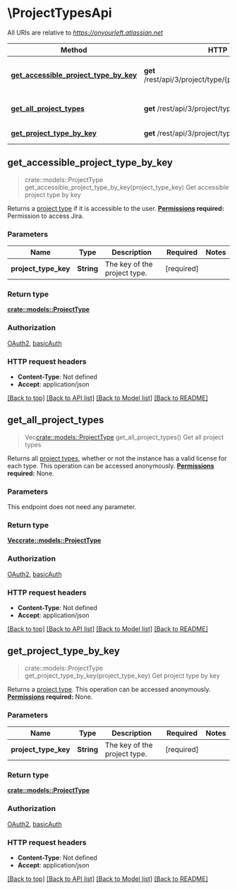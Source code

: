 # \ProjectTypesApi

All URIs are relative to *https://onyourleft.atlassian.net*

Method | HTTP request | Description
------------- | ------------- | -------------
[**get_accessible_project_type_by_key**](ProjectTypesApi.md#get_accessible_project_type_by_key) | **get** /rest/api/3/project/type/{projectTypeKey}/accessible | Get accessible project type by key
[**get_all_project_types**](ProjectTypesApi.md#get_all_project_types) | **get** /rest/api/3/project/type | Get all project types
[**get_project_type_by_key**](ProjectTypesApi.md#get_project_type_by_key) | **get** /rest/api/3/project/type/{projectTypeKey} | Get project type by key



## get_accessible_project_type_by_key

> crate::models::ProjectType get_accessible_project_type_by_key(project_type_key)
Get accessible project type by key

Returns a [project type](https://confluence.atlassian.com/x/Var1Nw) if it is accessible to the user.  **[Permissions](#permissions) required:** Permission to access Jira.

### Parameters


Name | Type | Description  | Required | Notes
------------- | ------------- | ------------- | ------------- | -------------
**project_type_key** | **String** | The key of the project type. | [required] |

### Return type

[**crate::models::ProjectType**](ProjectType.md)

### Authorization

[OAuth2](../README.md#OAuth2), [basicAuth](../README.md#basicAuth)

### HTTP request headers

- **Content-Type**: Not defined
- **Accept**: application/json

[[Back to top]](#) [[Back to API list]](../README.md#documentation-for-api-endpoints) [[Back to Model list]](../README.md#documentation-for-models) [[Back to README]](../README.md)


## get_all_project_types

> Vec<crate::models::ProjectType> get_all_project_types()
Get all project types

Returns all [project types](https://confluence.atlassian.com/x/Var1Nw), whether or not the instance has a valid license for each type.  This operation can be accessed anonymously.  **[Permissions](#permissions) required:** None.

### Parameters

This endpoint does not need any parameter.

### Return type

[**Vec<crate::models::ProjectType>**](ProjectType.md)

### Authorization

[OAuth2](../README.md#OAuth2), [basicAuth](../README.md#basicAuth)

### HTTP request headers

- **Content-Type**: Not defined
- **Accept**: application/json

[[Back to top]](#) [[Back to API list]](../README.md#documentation-for-api-endpoints) [[Back to Model list]](../README.md#documentation-for-models) [[Back to README]](../README.md)


## get_project_type_by_key

> crate::models::ProjectType get_project_type_by_key(project_type_key)
Get project type by key

Returns a [project type](https://confluence.atlassian.com/x/Var1Nw).  This operation can be accessed anonymously.  **[Permissions](#permissions) required:** None.

### Parameters


Name | Type | Description  | Required | Notes
------------- | ------------- | ------------- | ------------- | -------------
**project_type_key** | **String** | The key of the project type. | [required] |

### Return type

[**crate::models::ProjectType**](ProjectType.md)

### Authorization

[OAuth2](../README.md#OAuth2), [basicAuth](../README.md#basicAuth)

### HTTP request headers

- **Content-Type**: Not defined
- **Accept**: application/json

[[Back to top]](#) [[Back to API list]](../README.md#documentation-for-api-endpoints) [[Back to Model list]](../README.md#documentation-for-models) [[Back to README]](../README.md)

